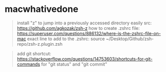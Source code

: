 # macwhativedone

> install "z" to jump into a previously accessed directory easily
> src: https://github.com/agkozak/zsh-z
> how to create .zshrc file: https://superuser.com/questions/886132/where-is-the-zshrc-file-on-mac
> exact line to add to the .zshrc: source ~/Desktop/Github/zsh-repo/zsh-z.plugin.zsh

> add git shortcut: https://stackoverflow.com/questions/14753603/shortcuts-for-git-commands
> for "git status" and "git commit"

